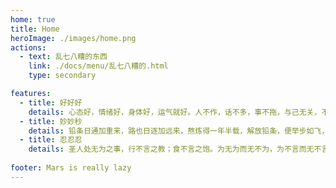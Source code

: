 ```yaml
---
home: true
title: Home
heroImage: ./images/home.png
actions:
  - text: 乱七八糟的东西
    link: ./docs/menu/乱七八糟的.html
    type: secondary

features:
  - title: 好好好
    details: 心态好，情绪好，身体好，运气就好。人不作，话不多，事不拖，与己无关，不问不想也不说。
  - title: 妙妙秒
    details: 铅条日通加重来，路也日逐加远来，熬炼得一年半载，解放铅条，便举步如飞，行及奔马，岂不妙哉。
  - title: 忍忍忍
    details: 圣人处无为之事，行不言之教；食不言之饱。为无为而无不为，为不言而无不言，为无为而无不忍。
    
footer: Mars is really lazy
---
```

